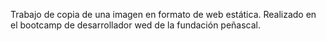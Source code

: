 Trabajo de copia de una imagen en formato de web estática. Realizado en el bootcamp de desarrollador wed de la fundación peñascal.
